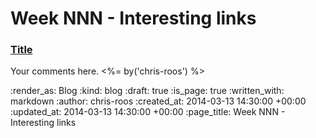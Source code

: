 Week NNN - Interesting links
============================

### [Title](http://example.com)

Your comments here. <%= by('chris-roos') %>

:render_as: Blog
:kind: blog
:draft: true
:is_page: true
:written_with: markdown
:author: chris-roos
:created_at: 2014-03-13 14:30:00 +00:00
:updated_at: 2014-03-13 14:30:00 +00:00
:page_title: Week NNN - Interesting links
